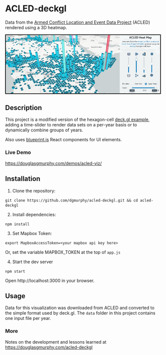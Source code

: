 # ACLED-deckgl
Data from the [Armed Conflict Location and Event Data Project](https://www.acleddata.com) (ACLED)
rendered using a 3D heatmap.

![Screenshot](./images/screenshot.png?raw=true)

## Description
This project is a modified version of the hexagon-cell [deck.gl example](https://github.com/uber/deck.gl), adding a time-slider to render data sets on a per-year basis or to dynamically combine groups of years.

Also uses [blueprint.js](http://blueprintjs.com) React components for UI elements.

### Live Demo
https://douglasgmurphy.com/demos/acled-viz/

## Installation
1. Clone the repository:
``` 
git clone https://github.com/dgmurphy/acled-deckgl.git && cd acled-deckgl
```
2. Install dependencies:
``` 
npm install
```
3. Set Mapbox Token:
```
export MapboxAccessToken=<your mapbox api key here>
```
Or, set the variable MAPBOX_TOKEN at the top of `app.js`

4. Start the dev server
```
npm start
```
Open http://localhost:3000 in your browser.


## Usage
Data for this visualization was downloaded from ACLED and converted to the simple format used by deck.gl. The `data` folder in this project contains one input file per year.


### More
Notes on the development and lessons learned at https://douglasgmurphy.com/acled-deckgl

